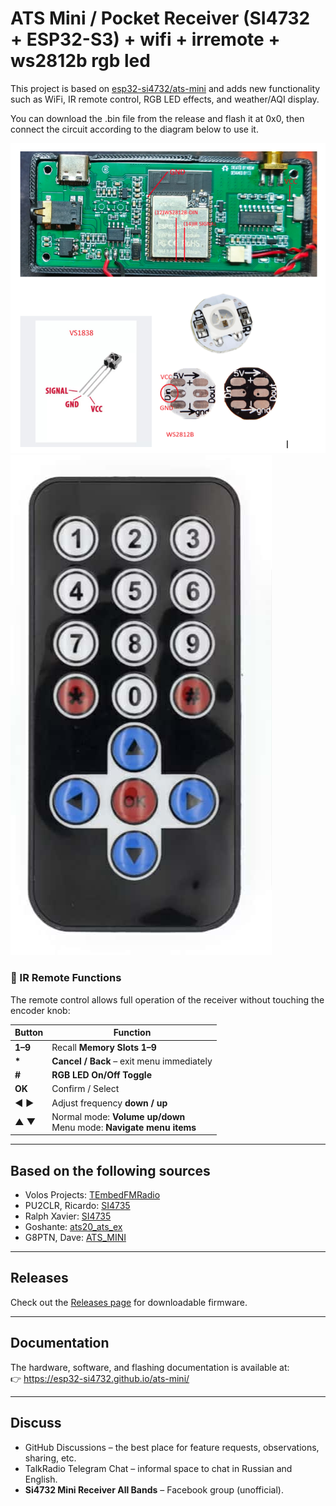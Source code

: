 # ATS Mini / Pocket Receiver (SI4732 + ESP32-S3) + wifi + irremote + ws2812b rgb led

This project is based on [esp32-si4732/ats-mini](https://github.com/esp32-si4732/ats-mini) and adds new functionality such as WiFi, IR remote control, RGB LED effects, and weather/AQI display.

You can download the .bin file from the release and flash it at 0x0, then connect the circuit according to the diagram below to use it.

![Circuit Diagram](https://raw.githubusercontent.com/kukkiksm/ats-mini-wifi/main/image/schem.png)  
![IR Remote](https://raw.githubusercontent.com/kukkiksm/ats-mini-wifi/main/image/irremote.jpg)

### 📡 IR Remote Functions

The remote control allows full operation of the receiver without touching the encoder knob:

| Button | Function |
|--------|----------|
| **1–9** | Recall **Memory Slots 1–9** |
| **\*** | **Cancel / Back** – exit menu immediately |
| **#** | **RGB LED On/Off Toggle** |
| **OK** | Confirm / Select |
| **◀ ▶** | Adjust frequency **down / up** |
| **▲ ▼** | Normal mode: **Volume up/down**<br>Menu mode: **Navigate menu items** |

---

## Based on the following sources

- Volos Projects: [TEmbedFMRadio](https://github.com/VolosR/TEmbedFMRadio)  
- PU2CLR, Ricardo: [SI4735](https://github.com/pu2clr/SI4735)  
- Ralph Xavier: [SI4735](https://github.com/ralphxavier/SI4735)  
- Goshante: [ats20_ats_ex](https://github.com/goshante/ats20_ats_ex)  
- G8PTN, Dave: [ATS_MINI](https://github.com/G8PTN/ATS_MINI)  

---

## Releases

Check out the [Releases page](../../releases) for downloadable firmware.

---

## Documentation

The hardware, software, and flashing documentation is available at:  
👉 https://esp32-si4732.github.io/ats-mini/

---

## Discuss

- GitHub Discussions – the best place for feature requests, observations, sharing, etc.  
- TalkRadio Telegram Chat – informal space to chat in Russian and English.  
- **Si4732 Mini Receiver All Bands** – Facebook group (unofficial).  

